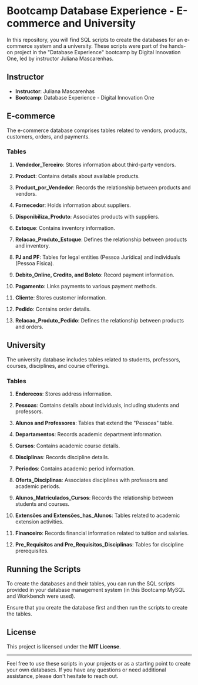 # Bootcamp Database Experience - E-commerce and University

In this repository, you will find SQL scripts to create the databases for an e-commerce system and a university. These scripts were part of the hands-on project in the "Database Experience" bootcamp by Digital Innovation One, led by instructor Juliana Mascarenhas.

## Instructor
- **Instructor**: Juliana Mascarenhas
- **Bootcamp**: Database Experience - Digital Innovation One

## E-commerce

The e-commerce database comprises tables related to vendors, products, customers, orders, and payments.

### Tables

1. **Vendedor_Terceiro**: Stores information about third-party vendors.

2. **Product**: Contains details about available products.

3. **Product_por_Vendedor**: Records the relationship between products and vendors.

4. **Fornecedor**: Holds information about suppliers.

5. **Disponibiliza_Produto**: Associates products with suppliers.

6. **Estoque**: Contains inventory information.

7. **Relacao_Produto_Estoque**: Defines the relationship between products and inventory.

8. **PJ and PF**: Tables for legal entities (Pessoa Jurídica) and individuals (Pessoa Física).

9. **Debito_Online, Credito, and Boleto**: Record payment information.

10. **Pagamento**: Links payments to various payment methods.

11. **Cliente**: Stores customer information.

12. **Pedido**: Contains order details.

13. **Relacao_Produto_Pedido**: Defines the relationship between products and orders.

## University

The university database includes tables related to students, professors, courses, disciplines, and course offerings.

### Tables

1. **Enderecos**: Stores address information.

2. **Pessoas**: Contains details about individuals, including students and professors.

3. **Alunos and Professores**: Tables that extend the "Pessoas" table.

4. **Departamentos**: Records academic department information.

5. **Cursos**: Contains academic course details.

6. **Disciplinas**: Records discipline details.

7. **Periodos**: Contains academic period information.

8. **Oferta_Disciplinas**: Associates disciplines with professors and academic periods.

9. **Alunos_Matriculados_Cursos**: Records the relationship between students and courses.

10. **Extensões and Extensões_has_Alunos**: Tables related to academic extension activities.

11. **Financeiro**: Records financial information related to tuition and salaries.

12. **Pre_Requisitos and Pre_Requisitos_Disciplinas**: Tables for discipline prerequisites.

## Running the Scripts

To create the databases and their tables, you can run the SQL scripts provided in your database management system (in this Bootcamp MySQL and Workbench were used).

Ensure that you create the database first and then run the scripts to create the tables.

## License

This project is licensed under the **MIT License**.

---

Feel free to use these scripts in your projects or as a starting point to create your own databases. If you have any questions or need additional assistance, please don't hesitate to reach out.


